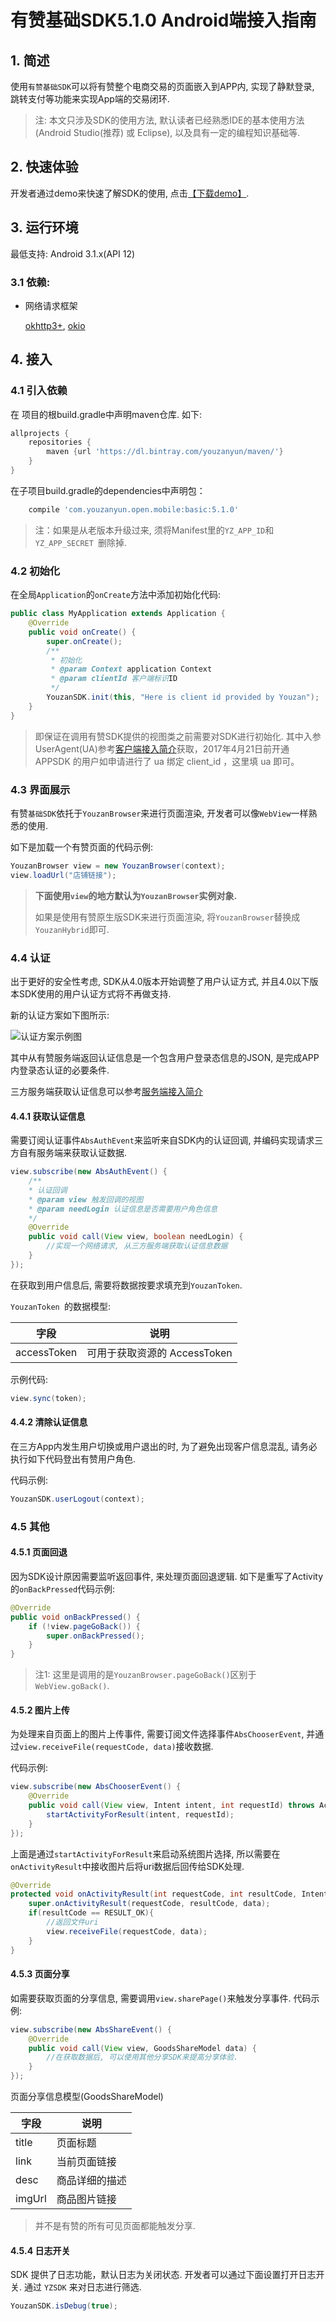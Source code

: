 有赞基础SDK5.1.0 Android端接入指南
===

## 1. 简述

使用`有赞基础SDK`可以将有赞整个电商交易的页面嵌入到APP内, 实现了静默登录, 跳转支付等功能来实现App端的交易闭环.

> 注: 本文只涉及SDK的使用方法, 默认读者已经熟悉IDE的基本使用方法(Android Studio(推荐) 或 Eclipse), 以及具有一定的编程知识基础等.

## 2. 快速体验

开发者通过demo来快速了解SDK的使用, 点击[【下载demo】][download-core-sdk].

## 3. 运行环境

最低支持: Android 3.1.x(API 12)

### 3.1 依赖: 

* 网络请求框架

  [okhttp3+][], [okio][]

## 4. 接入

### 4.1 引入依赖

在 项目的根build.gradle中声明maven仓库.
如下:


``` groovy
allprojects {
    repositories {
		maven {url 'https://dl.bintray.com/youzanyun/maven/'}
	}
}

```

在子项目build.gradle的dependencies中声明包：

``` groovy
	compile 'com.youzanyun.open.mobile:basic:5.1.0'

```

> 注：如果是从老版本升级过来, 须将Manifest里的`YZ_APP_ID`和`YZ_APP_SECRET `删除掉.

### 4.2 初始化

在全局`Application`的`onCreate`方法中添加初始化代码:

``` java
public class MyApplication extends Application {
    @Override
    public void onCreate() {
        super.onCreate();
        /**
         * 初始化
         * @param Context application Context
         * @param clientId 客户端标识ID
         */
        YouzanSDK.init(this, "Here is client id provided by Youzan");
    }
}
```

> 即保证在调用有赞SDK提供的视图类之前需要对SDK进行初始化.
> 其中入参UserAgent(UA)参考[客户端接入简介][client-introduction-doc]获取，2017年4月21日前开通 APPSDK 的用户如申请进行了 ua 绑定 client_id ，这里填 ua 即可。

### 4.3 界面展示

有赞`基础SDK`依托于`YouzanBrowser`来进行页面渲染, 开发者可以像`WebView`一样熟悉的使用.

如下是加载一个有赞页面的代码示例:

``` java
YouzanBrowser view = new YouzanBrowser(context);
view.loadUrl("店铺链接");
```

> **下面使用`view`的地方默认为`YouzanBrowser`实例对象.**
>
> 如果是使用有赞原生版SDK来进行页面渲染, 将`YouzanBrowser`替换成`YouzanHybrid`即可.

### 4.4 认证

出于更好的安全性考虑, SDK从4.0版本开始调整了用户认证方式, 并且4.0以下版本SDK使用的用户认证方式将不再做支持.

新的认证方案如下图所示:

![认证方案示例图][youzan-auth-framework-map]


其中从有赞服务端返回认证信息是一个包含用户登录态信息的JSON, 是完成APP内登录态认证的必要条件.

三方服务端获取认证信息可以参考[服务端接入简介][server-doc]

#### 4.4.1 获取认证信息

需要订阅认证事件`AbsAuthEvent`来监听来自SDK内的认证回调, 并编码实现请求三方自有服务端来获取认证数据. 

``` java
view.subscribe(new AbsAuthEvent() {
	/**
	* 认证回调
 	* @param view 触发回调的视图
	* @param needLogin 认证信息是否需要用户角色信息
 	*/
	@Override
	public void call(View view, boolean needLogin) {
		//实现一个网络请求, 从三方服务端获取认证信息数据
	}
});
```

在获取到用户信息后, 需要将数据按要求填充到`YouzanToken`.

`YouzanToken `的数据模型:

| 字段          | 说明                   |
| ----------- | -------------------- |
| accessToken | 可用于获取资源的 AccessToken |

示例代码:

``` java
view.sync(token);
```

#### 4.4.2 清除认证信息

在三方App内发生用户切换或用户退出的时, 为了避免出现客户信息混乱, 请务必执行如下代码登出有赞用户角色. 

代码示例:

``` java
YouzanSDK.userLogout(context);
```

### 4.5 其他

#### 4.5.1 页面回退

因为SDK设计原因需要监听返回事件, 来处理页面回退逻辑.
如下是重写了Activity的`onBackPressed`代码示例:

``` java
@Override
public void onBackPressed() {
    if (!view.pageGoBack()) {
        super.onBackPressed();
    }
}
```

> 注1: 这里是调用的是`YouzanBrowser.pageGoBack()`区别于`WebView.goBack()`.


#### 4.5.2 图片上传

为处理来自页面上的图片上传事件, 需要订阅文件选择事件`AbsChooserEvent`, 并通过`view.receiveFile(requestCode, data)`接收数据.

代码示例:

``` java
view.subscribe(new AbsChooserEvent() {
	@Override
	public void call(View view, Intent intent, int requestId) throws ActivityNotFoundException {
		startActivityForResult(intent, requestId);
	}
});
```

上面是通过`startActivityForResult`来启动系统图片选择, 所以需要在`onActivityResult`中接收图片后将uri数据后回传给SDK处理.

``` java
@Override
protected void onActivityResult(int requestCode, int resultCode, Intent data) {
    super.onActivityResult(requestCode, resultCode, data);
    if(resultCode == RESULT_OK){
        //返回文件uri
        view.receiveFile(requestCode, data);
    }
}
```

#### 4.5.3 页面分享

如需要获取页面的分享信息, 需要调用`view.sharePage()`来触发分享事件.
代码示例:

``` java
view.subscribe(new AbsShareEvent() {
	@Override
	public void call(View view, GoodsShareModel data) {
		//在获取数据后, 可以使用其他分享SDK来提高分享体验.
	}
});
```

页面分享信息模型(GoodsShareModel)

| 字段     | 说明      |
| ------ | ------- |
| title  | 页面标题    |
| link   | 当前页面链接  |
| desc   | 商品详细的描述 |
| imgUrl | 商品图片链接  |

> 并不是有赞的所有可见页面都能触发分享.


#### 4.5.4 日志开关

SDK 提供了日志功能，默认日志为关闭状态. 开发者可以通过下面设置打开日志开关. 通过 `YZSDK` 来对日志进行筛选.

``` java
YouzanSDK.isDebug(true);
```


[client-introduction-doc]:https://www.youzanyun.com/docs/guide/appsdk/682
[okhttp3+]:http://repo1.maven.org/maven2/com/squareup/okhttp3/okhttp/
[okio]:http://repo1.maven.org/maven2/com/squareup/okio/okio/
[download-core-sdk]:https://www.youzanyun.com/docs/guide/appsdk/691
[server-doc]:https://www.youzanyun.com/docs/guide/appsdk/683
[youzan-auth-framework-map]:https://img.yzcdn.cn/public_files/2017/03/03/83e0fb6c0104d6836bdbb662bf82338a.png
[listen-backpress-in-fragment]:http://www.jianshu.com/p/fff1ef649fc0

